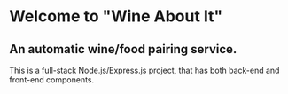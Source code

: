 <h1>Welcome to "Wine About It"</h1>
<h2>An automatic wine/food pairing service.</h2>

This is a full-stack Node.js/Express.js project, that has both back-end and front-end components.
